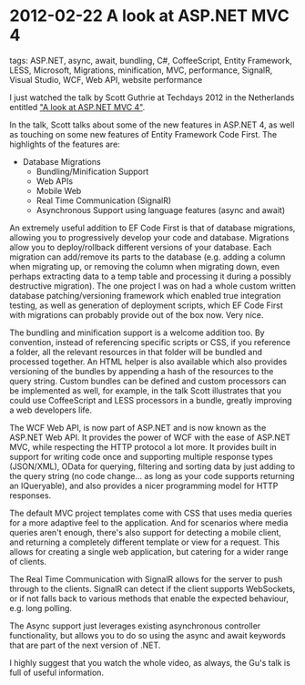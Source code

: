 # 2012-02-22 A look at ASP.NET MVC 4

tags: ASP.NET, async, await, bundling, C#, CoffeeScript, Entity Framework, LESS, Microsoft, Migrations, minification, MVC, performance, SignalR, Visual Studio, WCF, Web API, website performance

I just watched the talk by Scott Guthrie at Techdays 2012 in the Netherlands entitled ["A look at ASP.NET MVC 4"](https://channel9.msdn.com/Events/TechDays/Techdays-2012-the-Netherlands/2364).

In the talk, Scott talks about some of the new features in ASP.NET 4, as well as touching on some new features of Entity Framework Code First. The highlights of the features are:
- Database Migrations
    - Bundling/Minification Support
    - Web APIs
    - Mobile Web
    - Real Time Communication (SignalR)
    - Asynchronous Support using language features (async and await)
    

An extremely useful addition to EF Code First is that of database migrations, allowing you to progressively develop your code and database. Migrations allow you to deploy/rollback different versions of your database. Each migration can add/remove its parts to the database (e.g. adding a column when migrating up, or removing the column when migrating down, even perhaps extracting data to a temp table and processing it during a possibly destructive migration). The one project I was on had a whole custom written database patching/versioning framework which enabled true integration testing, as well as generation of deployment scripts, which EF Code First with migrations can probably provide out of the box now. Very nice.

The bundling and minification support is a welcome addition too. By convention, instead of referencing specific scripts or CSS, if you reference a folder, all the relevant resources in that folder will be bundled and processed together. An HTML helper is also available which also provides versioning of the bundles by appending a hash of the resources to the query string. Custom bundles can be defined and custom processors can be implemented as well, for example, in the talk Scott illustrates that you could use CoffeeScript and LESS processors in a bundle, greatly improving a web developers life.

The WCF Web API, is now part of ASP.NET and is now known as the ASP.NET Web API. It provides the power of WCF with the ease of ASP.NET MVC, while respecting the HTTP protocol a lot more. It provides built in support for writing code once and supporting multiple response types (JSON/XML), OData for querying, filtering and sorting data by just adding to the query string (no code change... as long as your code supports returning an IQueryable), and also provides a nicer programming model for HTTP responses.

The default MVC project templates come with CSS that uses media queries for a more adaptive feel to the application. And for scenarios where media queries aren't enough, there's also support for detecting a mobile client, and returning a completely different template or view for a request. This allows for creating a single web application, but catering for a wider range of clients.

The Real Time Communication with SignalR allows for the server to push through to the clients. SignalR can detect if the client supports WebSockets, or if not falls back to various methods that enable the expected behaviour, e.g. long polling.

The Async support just leverages existing asynchronous controller functionality, but allows you to do so using the async and await keywords that are part of the next version of .NET.

I highly suggest that you watch the whole video, as always, the Gu's talk is full of useful information.


